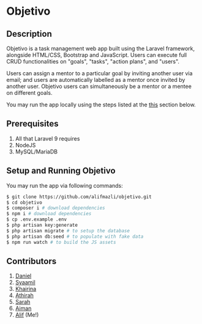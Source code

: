 # Objetivo

## Description

Objetivo is a task management web app built using the Laravel framework, alongside HTML/CSS, Bootstrap and JavaScript. Users can execute full CRUD functionalities on "goals", "tasks", "action plans", and "users". 

Users can assign a mentor to a particular goal by inviting another user via email; and users are automatically labelled as a mentor once invited by another user. Objetivo users can simultaneously be a mentor or a mentee on different goals.

You may run the app locally using the steps listed at the [this](https://github.com/alifmazli/objetivo/edit/main/README.md#running-objetivo) section below.

## Prerequisites

1. All that Laravel 9 requires
2. NodeJS
3. MySQL/MariaDB

## Setup and Running Objetivo

You may run the app via following commands:

```bash
$ git clone https://github.com/alifmazli/objetivo.git
$ cd objetivo
$ composer i # download dependencies
$ npm i # download dependencies
$ cp .env.example .env
$ php artisan key:generate
$ php artisan migrate # to setup the database
$ php artisan db:seed # to populate with fake data
$ npm run watch # to build the JS assets
```

## Contributors

1. [Daniel](https://github.com/keluhingbavui)
2. [Syaamil](https://github.com/escornbar)
3. [Khairina](https://github.com/kyuuurina)
4. [Athirah](https://github.com/athirahlokman)
5. [Sarah](https://github.com/sarahatiqah)
6. [Aiman](https://github.com/xputerax)
7. [Alif](https://github.com/alifmazli) (Me!)
